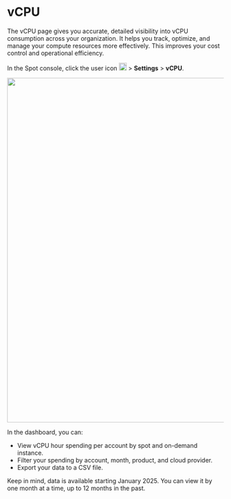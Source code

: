 <meta name="robots" content="noindex">

# vCPU

The vCPU page gives you accurate, detailed visibility into vCPU consumption across your organization. It helps you track, optimize, and manage your compute resources more effectively. This improves your cost control and operational efficiency.

In the Spot console, click the user icon <img height="18" src="https://docs.spot.io/administration/_media/usericon.png">  > **Settings** > **vCPU**.

<img width=800 src="https://github.com/user-attachments/assets/39970670-a9fb-4f0f-a748-d048a10dfbc6">


In the dashboard, you can:

* View vCPU hour spending per account by spot and on-demand instance.
* Filter your spending by account, month, product, and cloud provider.
* Export your data to a CSV file.

Keep in mind, data is available starting January 2025. You can view it by one month at a time, up to 12 months in the past.
